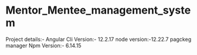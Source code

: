 # Mentor_Mentee_management_system


Project details:- 
Angular Cli Version:- 12.2.17
node version:-12.22.7
pagckeg manager Npm Version:- 6.14.15






